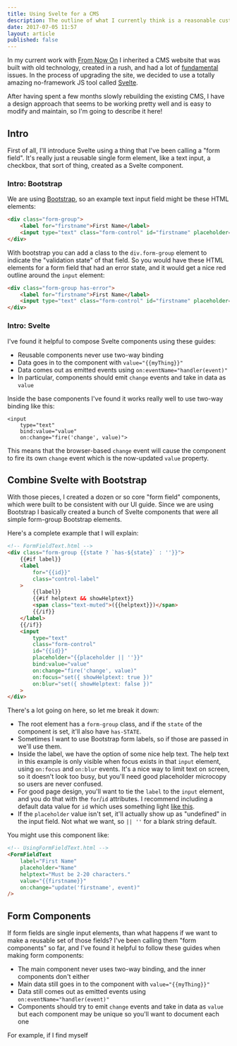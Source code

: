 ```yaml
---
title: Using Svelte for a CMS
description: The outline of what I currently think is a reasonable custom built CMS framework.
date: 2017-07-05 11:57
layout: article
published: false
---
```


In my current work with [From Now On](http://from-now-on.com/) I inherited
a CMS website that was built with old technology, created in a rush, and had a lot of
[fundamental](https://medium.com/javascript-scene/how-to-fix-the-es6-class-keyword-2d42bb3f4caf)
issues. In the process of upgrading the site, we decided to use a totally amazing
no-framework JS tool called [Svelte](https://svelte.technology/).

After having spent a few months slowly rebuilding the existing CMS, I have
a design approach that seems to be working pretty well and is easy to modify
and maintain, so I'm going to describe it here!

## Intro

First of all, I'll introduce Svelte using a thing that I've been calling
a "form field". It's really just a reusable single form element, like
a text input, a checkbox, that sort of thing, created as a Svelte component.

### Intro: Bootstrap

We are using [Bootstrap](http://getbootstrap.com/), so an example text
input field might be these HTML elements:

```html
<div class="form-group">
	<label for="firstname">First Name</label>
	<input type="text" class="form-control" id="firstname" placeholder="Name">
</div>
```

With bootstrap you can add a class to the `div.form-group` element to indicate
the "validation state" of that field. So you would have these HTML elements for
a form field that had an error state, and it would get a nice red outline around
the `input` element:

```html
<div class="form-group has-error">
	<label for="firstname">First Name</label>
	<input type="text" class="form-control" id="firstname" placeholder="Name">
</div>
```

### Intro: Svelte

I've found it helpful to compose Svelte components using these guides:

* Reusable components never use two-way binding
* Data goes in to the component with `value="{{myThing}}"`
* Data comes out as emitted events using `on:eventName="handler(event)"`
* In particular, components should emit `change` events and
	take in data as `value`

Inside the base components I've found it works really well to use two-way
binding like this:

```
<input
	type="text"
	bind:value="value"
	on:change="fire('change', value)">
```

This means that the browser-based `change` event will cause the
component to fire its own `change` event which is the now-updated
`value` property.

## Combine Svelte with Bootstrap

With those pieces, I created a dozen or so core "form field" components, which
were built to be consistent with our UI guide. Since we are using Bootstrap
I basically created a bunch of Svelte components that were all simple
form-group Bootstrap elements.

Here's a complete example that I will explain:

```html
<!-- FormFieldText.html -->
<div class="form-group {{state ? `has-${state}` : ''}}">
	{{#if label}}
	<label
		for="{{id}}"
		class="control-label"
	>
		{{label}}
		{{#if helptext && showHelptext}}
		<span class="text-muted">({{helptext}})</span>
		{{/if}}
	</label>
	{{/if}}
	<input
		type="text"
		class="form-control"
		id="{{id}}"
		placeholder="{{placeholder || ''}}"
		bind:value="value"
		on:change="fire('change', value)"
		on:focus="set({ showHelptext: true })"
		on:blur="set({ showHelptext: false })"
	>
</div>
```

There's a lot going on here, so let me break it down:

* The root element has a `form-group` class, and if the `state`
	of the component is set, it'll also have `has-STATE`.
* Sometimes I want to use Bootstrap form labels, so if those
	are passed in we'll use them.
* Inside the label, we have the option of some nice help text. The
	help text in this example is only visible when focus exists
	in that `input` element, using `on:focus` and `on:blur` events.
	It's a nice way to limit text on screen, so it doesn't look too
	busy, but you'll need good placeholder microcopy so users are
	never confused.
* For good page design, you'll want to tie the `label` to the
	`input` element, and you do that with the `for`/`id` attributes.
	I recommend including a default data value for `id` which uses
	something light [like this](https://www.npmjs.com/package/random-uuid-v4).
* If the `placeholder` value isn't set, it'll actually show up as
	"undefined" in the input field. Not what we want, so `|| ''`
	for a blank string default.

You might use this component like:

```html
<!-- UsingFormFieldText.html -->
<FormFieldText
	label="First Name"
	placeholder="Name"
	helptext="Must be 2-20 characters."
	value="{{firstname}}"
	on:change="update('firstname', event)"
/>
```

## Form Components

If form fields are single input elements, than what happens if
we want to make a reusable set of those fields? I've been calling
them "form components" so far, and I've found it helpful to follow
these guides when making form components:

* The main component never uses two-way binding, and the inner
	components don't either
* Main data still goes in to the component with `value="{{myThing}}"`
* Data still comes out as emitted events using `on:eventName="handler(event)"`
* Components should try to emit `change` events and take in
	data as `value` but each component may be unique so you'll
	want to document each one

For example, if I find myself 
